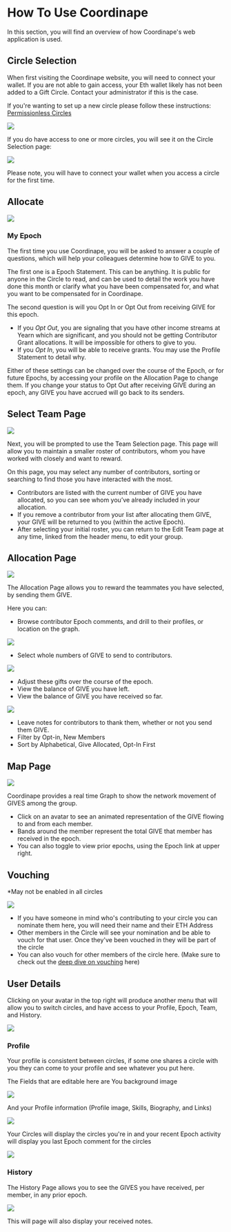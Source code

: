 # How To Use Coordinape

In this section, you will find an overview of how Coordinape's web application is used.

## Circle Selection

When first visiting the Coordinape website, you will need to connect your wallet. If you are not able to gain access, your Eth wallet likely has not been added to a Gift Circle. Contact your administrator if this is the case.

If you're wanting to set up a new circle please follow these instructions: [Permissionless Circles](Permissionless\_Circle.md)

![](images/How\_to\_Coordinape1.jpg)

If you do have access to one or more circles, you will see it on the Circle Selection page:

![](images/How\_to\_Coordinape3.jpg)

Please note, you will have to connect your wallet when you access a circle for the first time.

## Allocate

![](images/How\_to\_Coordinape4.jpg)

### My Epoch

The first time you use Coordinape, you will be asked to answer a couple of questions, which will help your colleagues determine how to GIVE to you.

The first one is a Epoch Statement. This can be anything. It is public for anyone in the Circle to read, and can be used to detail the work you have done this month or clarify what you have been compensated for, and what you want to be compensated for in Coordinape.

The second question is will you Opt In or Opt Out from receiving GIVE for this epoch.

* If you _Opt Out_, you are signaling that you have other income streams at Yearn which are significant, and you should not be getting Contributor Grant allocations. It will be impossible for others to give to you.
* If you _Opt In_, you will be able to receive grants. You may use the Profile Statement to detail why.

Either of these settings can be changed over the course of the Epoch, or for future Epochs, by accessing your profile on the Allocation Page to change them. If you change your status to Opt Out after receiving GIVE during an epoch, any GIVE you have accrued will go back to its senders.

## Select Team Page

![](images/How\_to\_Coordinape5.jpg)

Next, you will be prompted to use the Team Selection page. This page will allow you to maintain a smaller roster of contributors, whom you have worked with closely and want to reward.

On this page, you may select any number of contributors, sorting or searching to find those you have interacted with the most.

* Contributors are listed with the current number of GIVE you have allocated, so you can see whom you’ve already included in your allocation.
* If you remove a contributor from your list after allocating them GIVE, your GIVE will be returned to you (within the active Epoch).
* After selecting your initial roster, you can return to the Edit Team page at any time, linked from the header menu, to edit your group.

## Allocation Page

![](images/How\_to\_Coordinape6.jpg)

The Allocation Page allows you to reward the teammates you have selected, by sending them GIVE.

Here you can:

* Browse contributor Epoch comments, and drill to their profiles, or location on the graph.

![](images/How\_to\_Coordinape15.jpg)

* Select whole numbers of GIVE to send to contributors.

![](images/How\_to\_Coordinape16.jpg)

* Adjust these gifts over the course of the epoch.
* View the balance of GIVE you have left.
* View the balance of GIVE you have received so far.

![](images/How\_to\_Coordinape17.jpg)

* Leave notes for contributors to thank them, whether or not you send them GIVE.
* Filter by Opt-in, New Members
* Sort by Alphabetical, Give Allocated, Opt-In First

## Map Page

![](images/How\_to\_Coordinape7.jpg)

Coordinape provides a real time Graph to show the network movement of GIVES among the group.

* Click on an avatar to see an animated representation of the GIVE flowing to and from each member.
* Bands around the member represent the total GIVE that member has received in the epoch.
* You can also toggle to view prior epochs, using the Epoch link at upper right.

## Vouching

\*May not be enabled in all circles

![](images/How\_to\_Coordinape9.jpg)

* If you have someone in mind who's contributing to your circle you can nominate them here, you will need their name and their ETH Address
* Other members in the Circle will see your nomination and be able to vouch for that user. Once they've been vouched in they will be part of the circle
* You can also vouch for other members of the circle here. (Make sure to check out the [deep dive on vouching](https://docs.coordinape.com/welcome/vouching\*) here)

## User Details

Clicking on your avatar in the top right will produce another menu that will allow you to switch circles, and have access to your Profile, Epoch, Team, and History.

![](images/How\_to\_Coordinape10.jpg)

### Profile

Your profile is consistent between circles, if some one shares a circle with you they can come to your profile and see whatever you put here.

The Fields that are editable here are You background image

![](images/How\_to\_Coordinape12.jpg)

And your Profile information (Profile image, Skills, Biography, and Links)

![](images/How\_to\_Coordinape13.jpg)

Your Circles will display the circles you're in and your recent Epoch activity will display you last Epoch comment for the circles

![](images/How\_to\_Coordinape14.jpg)

### History

The History Page allows you to see the GIVES you have received, per member, in any prior epoch.

![](images/How\_to\_Coordinape8.jpg)

This will page will also display your received notes.
